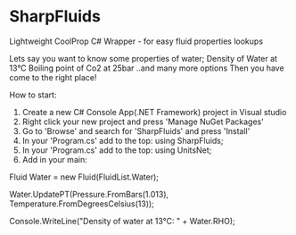 # SharpFluids
Lightweight CoolProp C# Wrapper - for easy fluid properties lookups

Lets say you want to know some properties of water;
Density of Water at 13°C
Boiling point of Co2 at 25bar
..and many more options
Then you have come to the right place!



How to start:

1. Create a new C# Console App(.NET Framework) project in Visual studio
2. Right click your new project and press 'Manage NuGet Packages'
3. Go to 'Browse' and search for 'SharpFluids' and press 'Install'
4. In your 'Program.cs' add to the top:  using SharpFluids;
5. In your 'Program.cs' add to the top:  using UnitsNet;
5. Add in your main:


Fluid Water = new Fluid(FluidList.Water);

Water.UpdatePT(Pressure.FromBars(1.013), Temperature.FromDegreesCelsius(13));

Console.WriteLine("Density of water at 13°C: " + Water.RHO);


